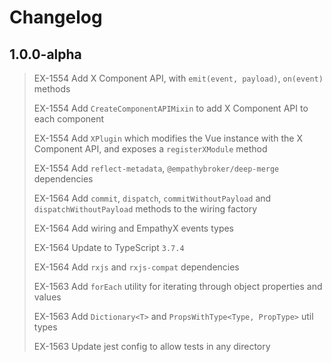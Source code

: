 # Changelog

## 1.0.0-alpha

> EX-1554 Add X Component API, with `emit(event, payload)`, `on(event)` methods
>
> EX-1554 Add `CreateComponentAPIMixin` to add X Component API to each component
>
> EX-1554 Add `XPlugin` which modifies the Vue instance with the X Component API, and exposes a `registerXModule` method
>
> EX-1554 Add `reflect-metadata`, `@empathybroker/deep-merge` dependencies
>
> EX-1564 Add `commit`, `dispatch`, `commitWithoutPayload` and `dispatchWithoutPayload` methods to the wiring factory
>
> EX-1564 Add wiring and EmpathyX events types
>
> EX-1564 Update to TypeScript `3.7.4`
>
> EX-1564 Add `rxjs` and `rxjs-compat` dependencies
>
> EX-1563 Add `forEach` utility for iterating through object properties and values
>
> EX-1563 Add `Dictionary<T>` and `PropsWithType<Type, PropType>` util types
>
> EX-1563 Update jest config to allow tests in any directory
